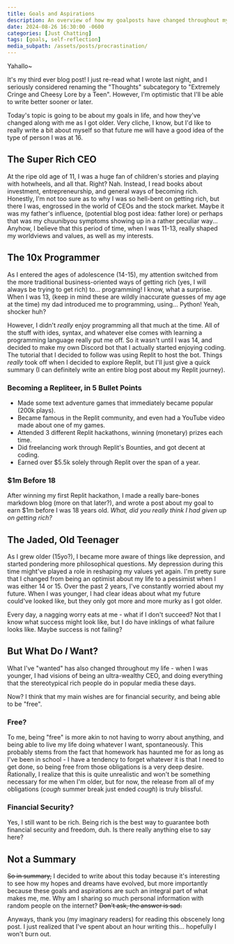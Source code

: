 ```yaml
---
title: Goals and Aspirations
description: An overview of how my goalposts have changed throughout my life, and more serious pondering of life...
date: 2024-08-26 16:30:00 -0600
categories: [Just Chatting]
tags: [goals, self-reflection]
media_subpath: /assets/posts/procrastination/
---
```


Yahallo~

It's my third ever blog post! I just re-read what I wrote last night, and I seriously considered renaming the "Thoughts" subcategory to "Extremely Cringe and Cheesy Lore by a Teen". However, I'm optimistic that I'll be able to write better sooner or later.

Today's topic is going to be about my goals in life, and how they've changed along with me as I got older. Very cliche, I know, but I'd like to really write a bit about myself so that future me will have a good idea of the type of person I was at 16.

## The Super Rich CEO

At the ripe old age of 11, I was a huge fan of children's stories and playing with hotwheels, and all that. Right? Nah. Instead, I read books about investment, entrepreneurship, and general ways of becoming rich. Honestly, I'm not too sure as to why I was so hell-bent on getting rich, but there I was, engrossed in the world of CEOs and the stock market. Maybe it was my father's influence, (potential blog post idea: father lore) or perhaps that was my chuunibyou symptoms showing up in a rather peculiar way... Anyhow, I believe that this period of time, when I was 11-13, really shaped my worldviews and values, as well as my interests.

## The 10x Programmer

As I entered the ages of adolescence (14-15), my attention switched from the more traditional business-oriented ways of getting rich (yes, I will always be trying to get rich) to... programming! I know, what a surprise. When I was 13, (keep in mind these are wildly inaccurate guesses of my age at the time) my dad introduced me to programming, using... Python! Yeah, shocker huh?

However, I didn't *really* enjoy programming all that much at the time. All of the stuff with ides, syntax, and whatever else comes with learning a programming language really put me off. So it wasn't until I was 14, and decided to make my own Discord bot that I actually started enjoying coding. The tutorial that I decided to follow was using Replit to host the bot. Things *really* took off when I decided to explore Replit, but I'll just give a quick summary (I can definitely write an entire blog post about my Replit journey).

### Becoming a Repliteer, in 5 Bullet Points

- Made some text adventure games that immediately became popular (200k plays).
- Became famous in the Replit community, and even had a YouTube video made about one of my games.
- Attended 3 different Replit hackathons, winning (monetary) prizes each time.
- Did freelancing work through Replit's Bounties, and got decent at coding.
- Earned over $5.5k solely through Replit over the span of a year.

### $1m Before 18

After winning my first Replit hackathon, I made a really bare-bones markdown blog (more on that later?), and wrote a post about my goal to earn $1m before I was 18 years old. *What, did you really think I had given up on getting rich?*

## The Jaded, Old Teenager

As I grew older (15yo?), I became more aware of things like depression, and started pondering more philosophical questions. My depression during this time might've played a role in reshaping my values yet again. I'm pretty sure that I changed from being an optimist about my life to a pessimist when I was either 14 or 15. Over the past 2 years, I've constantly worried about my future. When I was younger, I had clear ideas about what my future could've looked like, but they only got more and more murky as I got older.

Every day, a nagging worry eats at me - what if I don't succeed? Not that I know what success might look like, but I do have inklings of what failure looks like. Maybe success is not failing?

## But What Do *I* Want?

What I've "wanted" has also changed throughout my life - when I was younger, I had visions of being an ultra-wealthy CEO, and doing everything that the stereotypical rich people do in popular media these days.

Now? I think that my main wishes are for financial security, and being able to be "free".

### Free?

To me, being "free" is more akin to not having to worry about anything, and being able to live my life doing whatever I want, spontaneously. This probably stems from the fact that homework has haunted me for as long as I've been in school - I have a tendency to forget whatever it is that I need to get done, so being free from those obligations is a very deep desire. Rationally, I realize that this is quite unrealistic and won't be something necessary for me when I'm older, but for now, the release from all of my obligations (*cough* summer break just ended *cough*) is truly blissful.

### Financial Security?

Yes, I still want to be rich. Being rich is the best way to guarantee both financial security and freedom, duh. Is there really anything else to say here?

## Not a Summary

~~So in summary,~~ I decided to write about this today because it's interesting to see how my hopes and dreams have evolved, but more importantly because these goals and aspirations are such an integral part of what makes me, me. Why am I sharing so much personal information with random people on the internet? ~~Don't ask, the answer is sad.~~

Anyways, thank you (my imaginary readers) for reading this obscenely long post. I just realized that I've spent about an hour writing this... hopefully I won't burn out.
